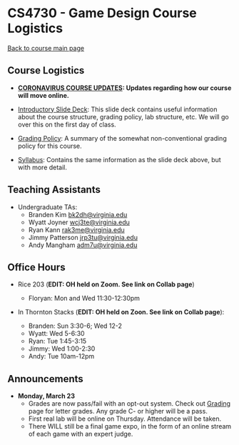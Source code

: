 CS4730 - Game Design Course Logistics
===============================

[Back to course main page](../index.html)

<a name="introduction"></a>Course Logistics
---------------------------------------

- **[CORONAVIRUS COURSE UPDATES](./coronavirus.html): Updates regarding how our course will move online.**


- [Introductory Slide Deck](../slides/00-courseIntro.pptx): This slide deck contains useful information about the course structure, grading policy, lab structure, etc. We will go over this on the first day of class.
- [Grading Policy](./grading.html): A summary of the somewhat non-conventional grading policy for this course.
- [Syllabus](./syllabus.html): Contains the same information as the slide deck above, but with more detail.


<a name="TAs"></a>Teaching Assistants
---------------------------------------

- Undergraduate TAs:
	- Branden Kim  [bk2dh@virginia.edu](mailto:bk2dh@virginia.edu)
	- Wyatt Joyner [wcj3te@virginia.edu](mailto:wcj3te@virginia.edu)
	- Ryan Kann [rak3me@virginia.edu](mailto:rak3me@virginia.edu)
	- Jimmy Patterson [jrp3tu@virginia.edu](mailto:jrp3tu@virginia.edu)
	- Andy Mangham [adm7u@virginia.edu](mailto:adm7u@virginia.edu)


<a name="TAs"></a>Office Hours
---------------------------------------

- Rice 203 (**EDIT: OH held on Zoom. See link on Collab page**)
	- Floryan: Mon and Wed 11:30-12:30pm
	
- In Thornton Stacks (**EDIT: OH held on Zoon. See link on Collab page**):
	- Branden: Sun 3:30-6; Wed 12-2
	- Wyatt: Wed 5-6:30
	- Ryan: Tue 1:45-3:15
	- Jimmy: Wed 1:00-2:30
	- Andy: Tue 10am-12pm


<a name="TAs"></a>Announcements
---------------------------------------

- **Monday, March 23**
	- Grades are now pass/fail with an opt-out system. Check out [Grading](./grading.html) page for letter grades. Any grade C- or higher will be a pass.
	- First real lab will be online on Thursday. Attendance will be taken.
	- There WILL still be a final game expo, in the form of an online stream of each game with an expert judge.